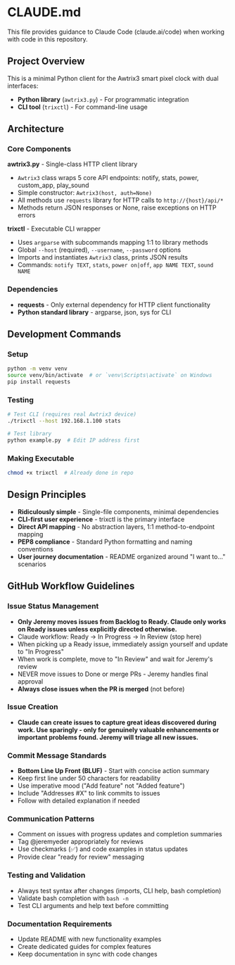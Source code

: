 # CLAUDE.md

This file provides guidance to Claude Code (claude.ai/code) when working with code in this repository.

## Project Overview

This is a minimal Python client for the Awtrix3 smart pixel clock with dual interfaces:
- **Python library** (`awtrix3.py`) - For programmatic integration
- **CLI tool** (`trixctl`) - For command-line usage

## Architecture

### Core Components

**awtrix3.py** - Single-class HTTP client library
- `Awtrix3` class wraps 5 core API endpoints: notify, stats, power, custom_app, play_sound
- Simple constructor: `Awtrix3(host, auth=None)`
- All methods use `requests` library for HTTP calls to `http://{host}/api/*`
- Methods return JSON responses or None, raise exceptions on HTTP errors

**trixctl** - Executable CLI wrapper
- Uses `argparse` with subcommands mapping 1:1 to library methods
- Global `--host` (required), `--username`, `--password` options
- Imports and instantiates `Awtrix3` class, prints JSON results
- Commands: `notify TEXT`, `stats`, `power on|off`, `app NAME TEXT`, `sound NAME`

### Dependencies
- **requests** - Only external dependency for HTTP client functionality
- **Python standard library** - argparse, json, sys for CLI

## Development Commands

### Setup
```bash
python -m venv venv
source venv/bin/activate  # or `venv\Scripts\activate` on Windows
pip install requests
```

### Testing
```bash
# Test CLI (requires real Awtrix3 device)
./trixctl --host 192.168.1.100 stats

# Test library
python example.py  # Edit IP address first
```

### Making Executable
```bash
chmod +x trixctl  # Already done in repo
```

## Design Principles

- **Ridiculously simple** - Single-file components, minimal dependencies
- **CLI-first user experience** - trixctl is the primary interface
- **Direct API mapping** - No abstraction layers, 1:1 method-to-endpoint mapping
- **PEP8 compliance** - Standard Python formatting and naming conventions
- **User journey documentation** - README organized around "I want to..." scenarios

## GitHub Workflow Guidelines

### Issue Status Management
- **Only Jeremy moves issues from Backlog to Ready. Claude only works on Ready issues unless explicitly directed otherwise.**
- Claude workflow: Ready → In Progress → In Review (stop here)
- When picking up a Ready issue, immediately assign yourself and update to "In Progress"
- When work is complete, move to "In Review" and wait for Jeremy's review
- NEVER move issues to Done or merge PRs - Jeremy handles final approval
- **Always close issues when the PR is merged** (not before)

### Issue Creation
- **Claude can create issues to capture great ideas discovered during work. Use sparingly - only for genuinely valuable enhancements or important problems found. Jeremy will triage all new issues.**

### Commit Message Standards
- **Bottom Line Up Front (BLUF)** - Start with concise action summary
- Keep first line under 50 characters for readability  
- Use imperative mood ("Add feature" not "Added feature")
- Include "Addresses #X" to link commits to issues
- Follow with detailed explanation if needed

### Communication Patterns
- Comment on issues with progress updates and completion summaries
- Tag @jeremyeder appropriately for reviews
- Use checkmarks (✅) and code examples in status updates
- Provide clear "ready for review" messaging

### Testing and Validation
- Always test syntax after changes (imports, CLI help, bash completion)
- Validate bash completion with `bash -n`
- Test CLI arguments and help text before committing

### Documentation Requirements
- Update README with new functionality examples
- Create dedicated guides for complex features
- Keep documentation in sync with code changes